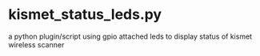 # kismet_status_leds.py
a python plugin/script using gpio attached leds to display status of kismet wireless scanner
